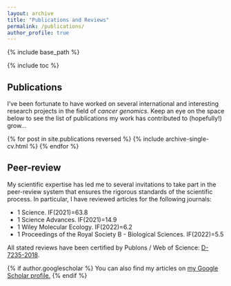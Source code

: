 ```yaml
---
layout: archive
title: "Publications and Reviews"
permalink: /publications/
author_profile: true
---
```

{% include base_path %}  

{% include toc %}

## Publications 
I’ve been fortunate to have worked on several international and interesting research projects in the field of *cancer genomics*. Keep an eye on the space below to see the list of publications my work has contributed to (hopefully!) grow...

{% for post in site.publications reversed %}
   {% include archive-single-cv.html %}
{% endfor %}

## Peer-review
My scientific expertise has led me to several invitations to take part in the peer-review system that ensures the rigorous standards of the scientific process. In particular, I have reviewed articles for the following journals:  
<ul class="fa-ul">
  <li><i class="fa-li fa fa-check-square"></i>1 Science. IF(2021)=63.8</li>
  <li><i class="fa-li fa fa-check-square"></i>1 Science Advances. IF(2021)=14.9</li>
  <li><i class="fa-li fa fa-check-square"></i>1 Wiley Molecular Ecology. IF(2022)=6.2 </li>
  <li><i class="fa-li fa fa-check-square"></i>1 Proceedings of the Royal Society B - Biological Sciences. IF(2022)=5.5 </li>
</ul>

All stated reviews have been certified by Publons / Web of Science: [D-7235-2018](https://publons.com/researcher/1404866/alicia-l-bruzos/).


<!---
Este es invertido pero muy largo:

 {% for post in site.publications reversed %}
   {% include archive-single.html %}
 {% endfor %}

Este es invertido pero pequeño:
 {% for post in site.publications reversed %}
   {% include archive-single-cv.html %}
{% endfor %}

Este es orden normal y pequeño:
 <ul>{% for post in site.publications %}
    {% include archive-single-cv.html %}
  {% endfor %}</ul>
--->

{% if author.googlescholar %}
  You can also find my articles on <u><a href="{{author.googlescholar}}">my Google Scholar profile</a>.</u>
{% endif %}
